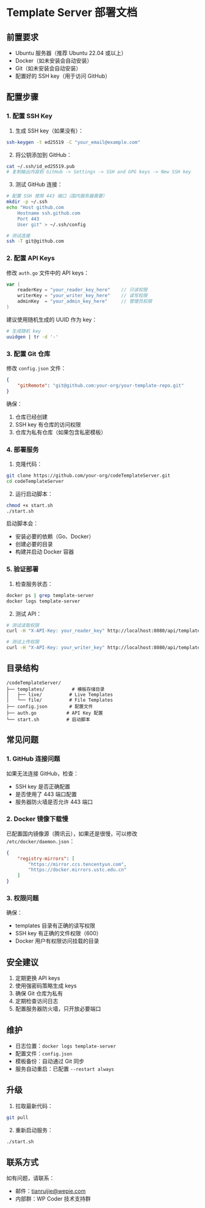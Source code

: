 # Template Server 部署文档

## 前置要求
- Ubuntu 服务器（推荐 Ubuntu 22.04 或以上）
- Docker（如未安装会自动安装）
- Git（如未安装会自动安装）
- 配置好的 SSH key（用于访问 GitHub）

## 配置步骤

### 1. 配置 SSH Key
1. 生成 SSH key（如果没有）：
```bash
ssh-keygen -t ed25519 -C "your_email@example.com"
```

2. 将公钥添加到 GitHub：
```bash
cat ~/.ssh/id_ed25519.pub
# 复制输出内容到 GitHub -> Settings -> SSH and GPG keys -> New SSH key
```

3. 测试 GitHub 连接：
```bash
# 配置 SSH 使用 443 端口（国内服务器需要）
mkdir -p ~/.ssh
echo "Host github.com
    Hostname ssh.github.com
    Port 443
    User git" > ~/.ssh/config

# 测试连接
ssh -T git@github.com
```

### 2. 配置 API Keys
修改 `auth.go` 文件中的 API keys：
```go
var (
    readerKey = "your_reader_key_here"    // 只读权限
    writerKey = "your_writer_key_here"    // 读写权限
    adminKey  = "your_admin_key_here"     // 管理员权限
)
```

建议使用随机生成的 UUID 作为 key：
```bash
# 生成随机 key
uuidgen | tr -d '-'
```

### 3. 配置 Git 仓库
修改 `config.json` 文件：
```json
{
    "gitRemote": "git@github.com:your-org/your-template-repo.git"
}
```

确保：
1. 仓库已经创建
2. SSH key 有仓库的访问权限
3. 仓库为私有仓库（如果包含私密模板）

### 4. 部署服务

1. 克隆代码：
```bash
git clone https://github.com/your-org/codeTemplateServer.git
cd codeTemplateServer
```

2. 运行启动脚本：
```bash
chmod +x start.sh
./start.sh
```

启动脚本会：
- 安装必要的依赖（Go、Docker）
- 创建必要的目录
- 构建并启动 Docker 容器

### 5. 验证部署

1. 检查服务状态：
```bash
docker ps | grep template-server
docker logs template-server
```

2. 测试 API：
```bash
# 测试读取权限
curl -H "X-API-Key: your_reader_key" http://localhost:8080/api/templates/list

# 测试上传权限
curl -H "X-API-Key: your_writer_key" http://localhost:8080/api/templates/list
```

## 目录结构
```
/codeTemplateServer/
├── templates/          # 模板存储目录
│   ├── live/          # Live Templates
│   └── file/          # File Templates
├── config.json        # 配置文件
├── auth.go           # API Key 配置
└── start.sh          # 启动脚本
```

## 常见问题

### 1. GitHub 连接问题
如果无法连接 GitHub，检查：
- SSH key 是否正确配置
- 是否使用了 443 端口配置
- 服务器防火墙是否允许 443 端口

### 2. Docker 镜像下载慢
已配置国内镜像源（腾讯云），如果还是很慢，可以修改 `/etc/docker/daemon.json`：
```json
{
    "registry-mirrors": [
        "https://mirror.ccs.tencentyun.com",
        "https://docker.mirrors.ustc.edu.cn"
    ]
}
```

### 3. 权限问题
确保：
- templates 目录有正确的读写权限
- SSH key 有正确的文件权限（600）
- Docker 用户有权限访问挂载的目录

## 安全建议
1. 定期更换 API keys
2. 使用强密码策略生成 keys
3. 确保 Git 仓库为私有
4. 定期检查访问日志
5. 配置服务器防火墙，只开放必要端口

## 维护
- 日志位置：`docker logs template-server`
- 配置文件：`config.json`
- 模板备份：自动通过 Git 同步
- 服务自动重启：已配置 `--restart always`

## 升级
1. 拉取最新代码：
```bash
git pull
```

2. 重新启动服务：
```bash
./start.sh
```

## 联系方式
如有问题，请联系：
- 邮件：tianruijie@wepie.com
- 内部群：WP Coder 技术支持群
